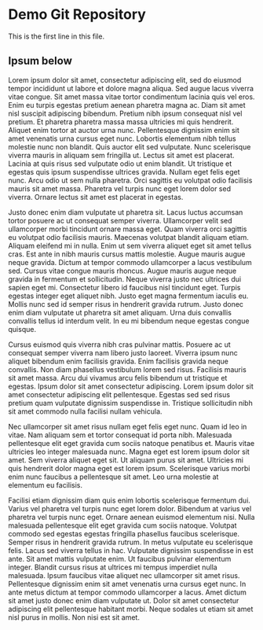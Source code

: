 # Demo Git Repository

This is the first line in this file. 


## Ipsum below

Lorem ipsum dolor sit amet, consectetur adipiscing elit, sed do eiusmod tempor incididunt ut labore et dolore magna aliqua. Sed augue lacus viverra vitae congue. Sit amet massa vitae tortor condimentum lacinia quis vel eros. Enim eu turpis egestas pretium aenean pharetra magna ac. Diam sit amet nisl suscipit adipiscing bibendum. Pretium nibh ipsum consequat nisl vel pretium. Et pharetra pharetra massa massa ultricies mi quis hendrerit. Aliquet enim tortor at auctor urna nunc. Pellentesque dignissim enim sit amet venenatis urna cursus eget nunc. Lobortis elementum nibh tellus molestie nunc non blandit. Quis auctor elit sed vulputate. Nunc scelerisque viverra mauris in aliquam sem fringilla ut. Lectus sit amet est placerat. Lacinia at quis risus sed vulputate odio ut enim blandit. Ut tristique et egestas quis ipsum suspendisse ultrices gravida. Nullam eget felis eget nunc. Arcu odio ut sem nulla pharetra. Orci sagittis eu volutpat odio facilisis mauris sit amet massa. Pharetra vel turpis nunc eget lorem dolor sed viverra. Ornare lectus sit amet est placerat in egestas.

Justo donec enim diam vulputate ut pharetra sit. Lacus luctus accumsan tortor posuere ac ut consequat semper viverra. Ullamcorper velit sed ullamcorper morbi tincidunt ornare massa eget. Quam viverra orci sagittis eu volutpat odio facilisis mauris. Maecenas volutpat blandit aliquam etiam. Aliquam eleifend mi in nulla. Enim ut sem viverra aliquet eget sit amet tellus cras. Est ante in nibh mauris cursus mattis molestie. Augue mauris augue neque gravida. Dictum at tempor commodo ullamcorper a lacus vestibulum sed. Cursus vitae congue mauris rhoncus. Augue mauris augue neque gravida in fermentum et sollicitudin. Neque viverra justo nec ultrices dui sapien eget mi. Consectetur libero id faucibus nisl tincidunt eget. Turpis egestas integer eget aliquet nibh. Justo eget magna fermentum iaculis eu. Mollis nunc sed id semper risus in hendrerit gravida rutrum. Justo donec enim diam vulputate ut pharetra sit amet aliquam. Urna duis convallis convallis tellus id interdum velit. In eu mi bibendum neque egestas congue quisque.

Cursus euismod quis viverra nibh cras pulvinar mattis. Posuere ac ut consequat semper viverra nam libero justo laoreet. Viverra ipsum nunc aliquet bibendum enim facilisis gravida. Enim facilisis gravida neque convallis. Non diam phasellus vestibulum lorem sed risus. Facilisis mauris sit amet massa. Arcu dui vivamus arcu felis bibendum ut tristique et egestas. Ipsum dolor sit amet consectetur adipiscing. Lorem ipsum dolor sit amet consectetur adipiscing elit pellentesque. Egestas sed sed risus pretium quam vulputate dignissim suspendisse in. Tristique sollicitudin nibh sit amet commodo nulla facilisi nullam vehicula.

Nec ullamcorper sit amet risus nullam eget felis eget nunc. Quam id leo in vitae. Nam aliquam sem et tortor consequat id porta nibh. Malesuada pellentesque elit eget gravida cum sociis natoque penatibus et. Mauris vitae ultricies leo integer malesuada nunc. Magna eget est lorem ipsum dolor sit amet. Sem viverra aliquet eget sit. Ut aliquam purus sit amet. Ultricies mi quis hendrerit dolor magna eget est lorem ipsum. Scelerisque varius morbi enim nunc faucibus a pellentesque sit amet. Leo urna molestie at elementum eu facilisis.

Facilisi etiam dignissim diam quis enim lobortis scelerisque fermentum dui. Varius vel pharetra vel turpis nunc eget lorem dolor. Bibendum at varius vel pharetra vel turpis nunc eget. Ornare aenean euismod elementum nisi. Nulla malesuada pellentesque elit eget gravida cum sociis natoque. Volutpat commodo sed egestas egestas fringilla phasellus faucibus scelerisque. Semper risus in hendrerit gravida rutrum. In metus vulputate eu scelerisque felis. Lacus sed viverra tellus in hac. Vulputate dignissim suspendisse in est ante. Sit amet mattis vulputate enim. Ut faucibus pulvinar elementum integer. Blandit cursus risus at ultrices mi tempus imperdiet nulla malesuada. Ipsum faucibus vitae aliquet nec ullamcorper sit amet risus. Pellentesque dignissim enim sit amet venenatis urna cursus eget nunc. In ante metus dictum at tempor commodo ullamcorper a lacus. Amet dictum sit amet justo donec enim diam vulputate ut. Dolor sit amet consectetur adipiscing elit pellentesque habitant morbi. Neque sodales ut etiam sit amet nisl purus in mollis. Non nisi est sit amet.